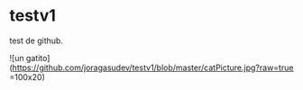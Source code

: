 # testv1
test de github.

![un gatito](https://github.com/joragasudev/testv1/blob/master/catPicture.jpg?raw=true =100x20)

